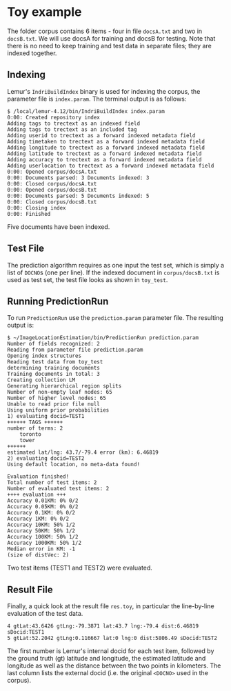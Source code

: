 Toy example
===========

The folder corpus contains 6 items - four in file `docsA.txt` and two in `docsB.txt`. We will use docsA for training and docsB for testing. Note that there is no need to keep training and test data in separate files; they are indexed together.

Indexing
--------
Lemur's `IndriBuildIndex` binary is used for indexing the corpus, the parameter file is `index.param`. The terminal output is as follows:

```
$ /local/lemur-4.12/bin/IndriBuildIndex index.param 
0:00: Created repository index
Adding tags to trectext as an indexed field
Adding tags to trectext as an included tag
Adding userid to trectext as a forward indexed metadata field
Adding timetaken to trectext as a forward indexed metadata field
Adding longitude to trectext as a forward indexed metadata field
Adding latitude to trectext as a forward indexed metadata field
Adding accuracy to trectext as a forward indexed metadata field
Adding userlocation to trectext as a forward indexed metadata field
0:00: Opened corpus/docsA.txt
0:00: Documents parsed: 3 Documents indexed: 3
0:00: Closed corpus/docsA.txt
0:00: Opened corpus/docsB.txt
0:00: Documents parsed: 5 Documents indexed: 5
0:00: Closed corpus/docsB.txt
0:00: Closing index
0:00: Finished
```

Five documents have been indexed.

Test File
---------
The prediction algorithm requires as one input the test set, which is simply a list of `DOCNO`s (one per line). If the indexed document in `corpus/docsB.txt` is used as test set, the test file looks as shown in `toy_test`.

Running PredictionRun
---------------------
To run `PredictionRun` use the `prediction.param` parameter file. The resulting output is:

```
$ ~/ImageLocationEstimation/bin/PredictionRun prediction.param 
Number of fields recognized: 2
Reading from parameter file prediction.param
Opening index structures
Reading test data from toy_test
determining training documents
Training documents in total: 3
Creating collection LM
Generating hierarchical region splits
Number of non-empty leaf nodes: 65
Number of higher level nodes: 65
Unable to read prior file null
Using uniform prior probabilities
1) evaluating docid=TEST1
++++++ TAGS ++++++
number of terms: 2
	toronto
	tower
++++++
estimated lat/lng: 43.7/-79.4 error (km): 6.46819
2) evaluating docid=TEST2
Using default location, no meta-data found!

Evaluation finished!
Total number of test items: 2
Number of evaluated test items: 2
++++ evaluation +++ 
Accuracy 0.01KM: 0% 0/2
Accuracy 0.05KM: 0% 0/2
Accuracy 0.1KM: 0% 0/2
Accuracy 1KM: 0% 0/2
Accuracy 10KM: 50% 1/2
Accuracy 50KM: 50% 1/2
Accuracy 100KM: 50% 1/2
Accuracy 1000KM: 50% 1/2
Median error in KM: -1
(size of distVec: 2)
```
 
Two test items (TEST1 and TEST2) were evaluated.

Result File
-----------
Finally, a quick look at the result file `res.toy`, in particular the line-by-line evaluation of the test data.

```
4 gtLat:43.6426 gtLng:-79.3871 lat:43.7 lng:-79.4 dist:6.46819 sDocid:TEST1
5 gtLat:52.2042 gtLng:0.116667 lat:0 lng:0 dist:5806.49 sDocid:TEST2
```

The first number is Lemur's internal docid for each test item, followed by the ground truth (gt) latitude and longitude, the estimated latitude and longitude as well as the distance between the two points in kilometers. The last column lists the external docid (i.e. the original `<DOCNO>` used in the corpus).

